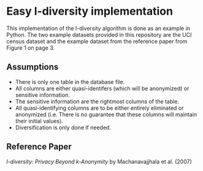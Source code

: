 # Easy l-diversity implementation

This implementation of the l-diversity algorithm is done as an example in Python.
The two example datasets provided in this repository are the UCI census dataset and the example dataset from the reference paper from Figure 1 on page 3.

## Assumptions

* There is only one table in the database file.
* All columns are either quasi-identifers (which will be anonymized) or sensitive information.
* The sensitive information are the rightmost columns of the table.
* All quasi-identifying columns are to be either entirely eliminated or anonymized (i.e. There is no guarantee that these columns will maintain their initial values).
* Diversification is only done if needed.

## Reference Paper

*l-diversity: Privacy Beyond k-Anonymity* by Machanavajjhala et al. (2007)
